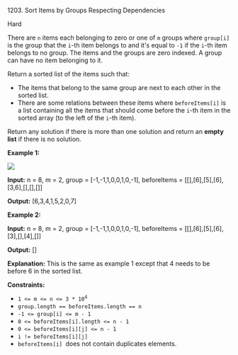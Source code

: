 1203\. Sort Items by Groups Respecting Dependencies

Hard

There are `n` items each belonging to zero or one of `m` groups where `group[i]` is the group that the `i`\-th item belongs to and it's equal to `-1` if the `i`\-th item belongs to no group. The items and the groups are zero indexed. A group can have no item belonging to it.

Return a sorted list of the items such that:

*   The items that belong to the same group are next to each other in the sorted list.
*   There are some relations between these items where `beforeItems[i]` is a list containing all the items that should come before the `i`\-th item in the sorted array (to the left of the `i`\-th item).

Return any solution if there is more than one solution and return an **empty list** if there is no solution.

**Example 1:**

**![](https://assets.leetcode.com/uploads/2019/09/11/1359_ex1.png)**

**Input:** n = 8, m = 2, group = [-1,-1,1,0,0,1,0,-1], beforeItems = [[],[6],[5],[6],[3,6],[],[],[]]

**Output:** [6,3,4,1,5,2,0,7]

**Example 2:**

**Input:** n = 8, m = 2, group = [-1,-1,1,0,0,1,0,-1], beforeItems = [[],[6],[5],[6],[3],[],[4],[]]

**Output:** []

**Explanation:** This is the same as example 1 except that 4 needs to be before 6 in the sorted list.

**Constraints:**

*   <code>1 <= m <= n <= 3 * 10<sup>4</sup></code>
*   `group.length == beforeItems.length == n`
*   `-1 <= group[i] <= m - 1`
*   `0 <= beforeItems[i].length <= n - 1`
*   `0 <= beforeItems[i][j] <= n - 1`
*   `i != beforeItems[i][j]`
*   `beforeItems[i] `does not contain duplicates elements.
